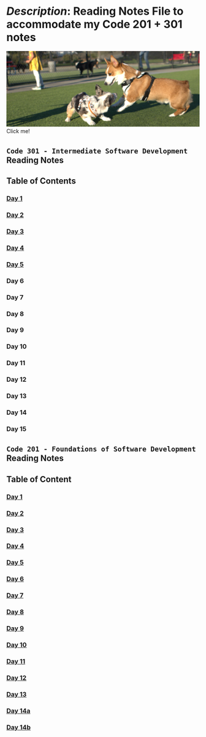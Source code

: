 # _Description_: Reading Notes File to accommodate my **Code 201 + 301** notes

[![My Dog](doc/assets/Yuda.png)](https://thumbs.gfycat.com/BabyishSeveralBichonfrise-size_restricted.gif)
Click me!

## `Code 301 - Intermediate Software Development` Reading Notes

## Table of Contents

### [Day 1](class.01.md)

### [Day 2](class.02.md)

### [Day 3](class.03.md)

### [Day 4](class.04.md)

### [Day 5](class.05.md)

### Day 6

### Day 7

### Day 8

### Day 9

### Day 10

### Day 11

### Day 12

### Day 13

### Day 14

### Day 15

## `Code 201 - Foundations of Software Development` Reading Notes

## Table of Content

### [Day 1](class-01.md)

### [Day 2](class-02.md)

### [Day 3](class-03.md)

### [Day 4](class-04.md)

### [Day 5](class-05.md)

### [Day 6](class-06.md)

### [Day 7](class-07.md)

### [Day 8](class-08.md)

### [Day 9](class-09.md)

### [Day 10](class-10.md)

### [Day 11](class-11.md)

### [Day 12](class-12.md)

### [Day 13](class-13.md)

### [Day 14a](class-14a.md)

### [Day 14b](class-14b.md)

